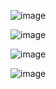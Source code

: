 ![image](https://user-images.githubusercontent.com/59153788/167784041-dee74ba8-0eed-4bc1-9edb-b9c03298a29b.png)

![image](https://user-images.githubusercontent.com/59153788/167789156-f243f32a-2f41-40f3-8e45-7c9b72293c26.png)

![image](https://user-images.githubusercontent.com/59153788/168009252-05006e5a-c15b-4422-be9e-a7513ed1db74.png)

![image](https://user-images.githubusercontent.com/59153788/168221584-da6b8896-0114-4d50-b213-c004be7a5df5.png)

